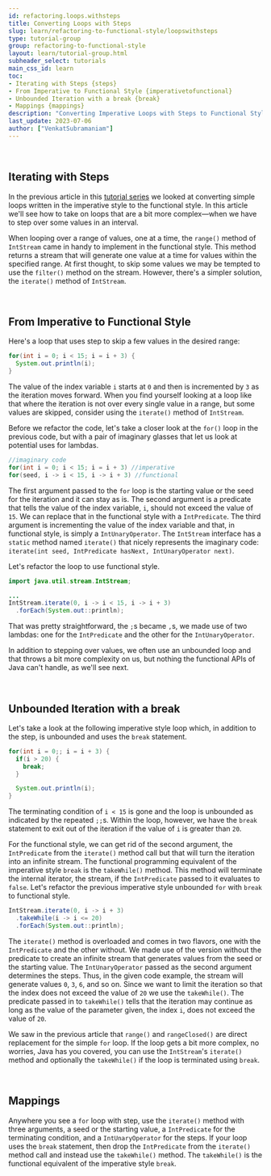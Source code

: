 ```yaml
---
id: refactoring.loops.withsteps
title: Converting Loops with Steps
slug: learn/refactoring-to-functional-style/loopswithsteps
type: tutorial-group
group: refactoring-to-functional-style
layout: learn/tutorial-group.html
subheader_select: tutorials
main_css_id: learn
toc:
- Iterating with Steps {steps}
- From Imperative to Functional Style {imperativetofunctional}
- Unbounded Iteration with a break {break}
- Mappings {mappings}
description: "Converting Imperative Loops with Steps to Functional Style."
last_update: 2023-07-06
author: ["VenkatSubramaniam"]
---
```


<a id="steps">&nbsp;</a>
## Iterating with Steps

In the previous article in this [tutorial series](id:refactoring) we looked at converting simple loops written in the imperative style to the functional style. In this article we'll see how to take on loops that are a bit more complex&mdash;when we have to step over some values in an interval.

When looping over a range of values, one at a time, the `range()` method of `IntStream` came in handy to implement in the functional style. This method returns a stream that will generate one value at a time for values within the specified range. At first thought, to skip some values we may be tempted to use the `filter()` method on the stream. However, there's a simpler solution, the `iterate()` method of `IntStream`.

<a id="imperativetofunctional">&nbsp;</a>
## From Imperative to Functional Style

Here's a loop that uses step to skip a few values in the desired range:

```java
for(int i = 0; i < 15; i = i + 3) {
  System.out.println(i);
}
```

The value of the index variable `i` starts at `0` and then is incremented by `3` as the iteration moves forward. When you find yourself looking at a loop like that where the iteration is not over every single value in a range, but some values are skipped, consider using the `iterate()` method of `IntStream`.

Before we refactor the code, let's take a closer look at the `for()` loop in the previous code, but with a pair of imaginary glasses that let us look at potential uses for lambdas.

```java
//imaginary code
for(int i = 0; i < 15; i = i + 3) //imperative
for(seed, i -> i < 15, i -> i + 3) //functional
```

The first argument passed to the `for` loop is the starting value or the seed for the iteration and it can stay as is. The second argument is a predicate that tells the value of the index variable, `i`, should not exceed the value of `15`. We can replace that in the functional style with a `IntPredicate`. The third argument is incrementing the value of the index variable and that, in functional style, is simply a `IntUnaryOperator`. The `IntStream` interface has a `static` method named `iterate()` that nicely represents the imaginary code: `iterate(int seed, IntPredicate hasNext, IntUnaryOperator next)`.

Let's refactor the loop to use functional style.

```java
import java.util.stream.IntStream;

...
IntStream.iterate(0, i -> i < 15, i -> i + 3)
  .forEach(System.out::println);
```

That was pretty straightforward, the `;`s became `,`s, we made use of two lambdas: one for the `IntPredicate` and the other for the `IntUnaryOperator`.

In addition to stepping over values, we often use an unbounded loop and that throws a bit more complexity on us, but nothing the functional APIs of Java can't handle, as we'll see next.

<a id="break">&nbsp;</a>
## Unbounded Iteration with a break 

Let's take a look at the following imperative style loop which, in addition to the step, is unbounded and uses the `break` statement.

```java
for(int i = 0;; i = i + 3) {
  if(i > 20) {
    break;
  }

  System.out.println(i);
}
```

The terminating condition of `i < 15` is gone and the loop is unbounded as indicated by the repeated `;;`s. Within the loop, however, we have the `break` statement to exit out of the iteration if the value of `i` is greater than `20`.

For the functional style, we can get rid of the second argument, the `IntPredicate` from the `iterate()` method call but that will turn the iteration into an infinite stream. The functional programming equivalent of the imperative style `break` is the `takeWhile()` method. This method will terminate the internal iterator, the stream, if the `IntPredicate` passed to it evaluates to `false`. Let's refactor the previous imperative style unbounded `for` with `break` to functional style.

```java
IntStream.iterate(0, i -> i + 3)
  .takeWhile(i -> i <= 20)
  .forEach(System.out::println);
```

The `iterate()` method is overloaded and comes in two flavors, one with the `IntPredicate` and the other without. We made use of the version without the predicate to create an infinite stream that generates values from the seed or the starting value. The `IntUnaryOperator` passed as the second argument determines the steps. Thus, in the given code example, the stream will generate values `0`, `3`, `6`, and so on. Since we want to limit the iteration so that the index does not exceed the value of `20` we use the `takeWhile()`. The predicate passed in to `takeWhile()` tells that the iteration may continue as long as the value of the parameter given, the index `i`, does not exceed the value of `20`.

We saw in the previous article that `range()` and `rangeClosed()` are direct replacement for the simple `for` loop. If the loop gets a bit more complex, no worries, Java has you covered, you can use the `IntStream`'s `iterate()` method and optionally the `takeWhile()` if the loop is terminated using `break`.

<a id="mappings">&nbsp;</a>
## Mappings

Anywhere you see a `for` loop with step, use the `iterate()` method with three arguments, a seed or the starting value, a `IntPredicate` for the terminating condition, and a `IntUnaryOperator` for the steps. If your loop uses the `break` statement, then drop the `IntPredicate` from the `iterate()` method call and instead use the `takeWhile()` method. The `takeWhile()` is the functional equivalent of the imperative style `break`.

